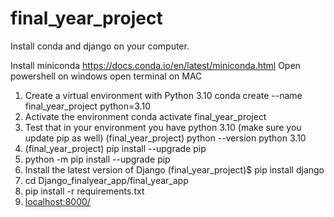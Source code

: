 
# final_year_project

Install conda and django on your computer.

Install miniconda https://docs.conda.io/en/latest/miniconda.html
Open powershell on windows
open terminal on MAC
1. Create a virtual environment with Python 3.10 
conda create --name final_year_project python=3.10
2. Activate the environment
conda activate final_year_project
3. Test that in your environment you have python 3.10 (make sure you update pip as well)
(final_year_project) python --version
  python 3.10
4. (final_year_project) pip install --upgrade pip
5. python -m pip install --upgrade pip
6. Install the latest version of Django
(final_year_project)$ pip install django
7. cd Django_finalyear_app/final_year_app
8. pip install -r requirements.txt
9. [localhost:8000/](http://127.0.0.1:8000/food_recommendation/login/)